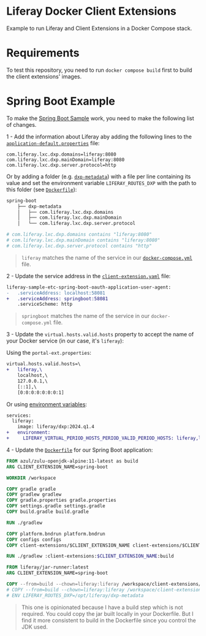 # Liferay Docker Client Extensions

Example to run Liferay and Client Extensions in a Docker Compose stack.

# Requirements

To test this repository, you need to run `docker compose build` first to build the client extensions' images.

# Spring Boot Example

To make the [Spring Boot Sample](https://github.com/lgdd/liferay-client-extensions-samples/tree/main/liferay-sample-etc-spring-boot) work, you need to make the following list of changes.

1 - Add the information about Liferay aby adding the following lines to the [`application-default.properties`](client-extensions/spring-boot/src/main/resources/application-default.properties#L17) file:

```properties
com.liferay.lxc.dxp.domains=liferay:8080
com.liferay.lxc.dxp.mainDomain=liferay:8080
com.liferay.lxc.dxp.server.protocol=http
```
Or by adding a folder (e.g. [`dxp-metadata`](client-extensions/spring-boot/dxp-metadata)) with a file per line containing its value and set the environment variable `LIFERAY_ROUTES_DXP` with the path to this folder (see [`Dockerfile`](client-extensions/spring-boot/Dockerfile#L24)):

```bash
spring-boot
    ├── dxp-metadata
    │   ├── com.liferay.lxc.dxp.domains
    │   ├── com.liferay.lxc.dxp.mainDomain
    │   └── com.liferay.lxc.dxp.server.protocol

# com.liferay.lxc.dxp.domains contains "liferay:8080"
# com.liferay.lxc.dxp.mainDomain contains "liferay:8080"
# com.liferay.lxc.dxp.server.protocol contains "http"
```


> `liferay` matches the name of the service in our [`docker-compose.yml`](docker-compose.yml) file.

2 - Update the service address in the [`client-extension.yaml`](client-extensions/spring-boot/client-extension.yaml#L9) file:
```diff
liferay-sample-etc-spring-boot-oauth-application-user-agent:
-   .serviceAddress: localhost:58081
+   .serviceAddress: springboot:58081
    .serviceScheme: http
```
> `springboot` matches the name of the service in our `docker-compose.yml` file.

3 - Update the `virtual.hosts.valid.hosts` property to accept the name of your Docker service (in our case, it's `liferay`):

Using the `portal-ext.properties`:
```diff
virtual.hosts.valid.hosts=\
+   liferay,\
    localhost,\
    127.0.0.1,\
    [::1],\
    [0:0:0:0:0:0:0:1]
```

Or using [environment variables](docker-compose.yml#L7):
```diff
services:
  liferay:
    image: liferay/dxp:2024.q1.4
+   environment:
+     LIFERAY_VIRTUAL_PERIOD_HOSTS_PERIOD_VALID_PERIOD_HOSTS: liferay,localhost,127.0.0.1,[::1],[0:0:0:0:0:0:0:1]
```

4 - Update the [`Dockerfile`](client-extensions/spring-boot/Dockerfile) for our Spring Boot application:
```Dockerfile
FROM azul/zulu-openjdk-alpine:11-latest as build
ARG CLIENT_EXTENSION_NAME=spring-boot

WORKDIR /workspace

COPY gradle gradle
COPY gradlew gradlew
COPY gradle.properties gradle.properties
COPY settings.gradle settings.gradle
COPY build.gradle build.gradle

RUN ./gradlew

COPY platform.bndrun platform.bndrun
COPY configs configs
COPY client-extensions/$CLIENT_EXTENSION_NAME client-extensions/$CLIENT_EXTENSION_NAME

RUN ./gradlew :client-extensions:$CLIENT_EXTENSION_NAME:build

FROM liferay/jar-runner:latest
ARG CLIENT_EXTENSION_NAME=spring-boot

COPY --from=build --chown=liferay:liferay /workspace/client-extensions/$CLIENT_EXTENSION_NAME/build/libs/*.jar /opt/liferay/jar-runner.jar
# COPY --from=build --chown=liferay:liferay /workspace/client-extensions/$CLIENT_EXTENSION_NAME/dxp-metadata /opt/liferay/dxp-metadata
# ENV LIFERAY_ROUTES_DXP=/opt/liferay/dxp-metadata
```
> This one is opinionated because I have a build step which is not required. You could copy the jar built locally in your Dockerfile. But I find it more consistent to build in the Dockerfile since you control the JDK used.
